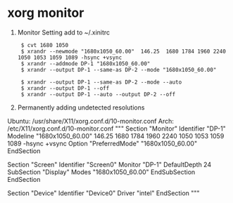 xorg monitor
============

1. Monitor Setting add to ~/.xinitrc

        $ cvt 1680 1050
        $ xrandr --newmode "1680x1050_60.00"  146.25  1680 1784 1960 2240  1050 1053 1059 1089 -hsync +vsync
        $ xrandr --addmode DP-1 "1680x1050_60.00"
        $ xrandr --output DP-1 --same-as DP-2 --mode "1680x1050_60.00"

        $ xrandr --output DP-1 --same-as DP-2 --mode --auto
        $ xrandr --output DP-1 --off
        $ xrandr --output DP-1 --auto --output DP-2 --off

2. Permanently adding undetected resolutions

Ubuntu: /usr/share/X11/xorg.conf.d/10-monitor.conf
Arch: /etc/X11/xorg.conf.d/10-monitor.conf
"""
Section "Monitor"
    Identifier "DP-1"
    Modeline "1680x1050_60.00"  146.25  1680 1784 1960 2240  1050 1053 1059 1089 -hsync +vsync
    Option "PreferredMode" "1680x1050_60.00"
EndSection

Section "Screen"
    Identifier "Screen0"
    Monitor "DP-1"
    DefaultDepth 24
    SubSection "Display"
        Modes "1680x1050_60.00"
    EndSubSection
EndSection

Section "Device"
    Identifier "Device0"
    Driver "intel"
EndSection
"""


